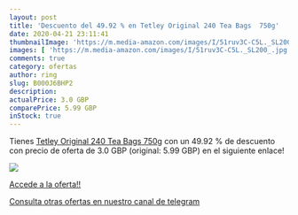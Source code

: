```yaml
---
layout: post
title: 'Descuento del 49.92 % en Tetley Original 240 Tea Bags  750g'
date: 2020-04-21 23:11:41
thumbnailImage: 'https://m.media-amazon.com/images/I/51ruv3C-C5L._SL200_.jpg'
images: [ 'https://m.media-amazon.com/images/I/51ruv3C-C5L._SL200_.jpg' ]
comments: true
category: ofertas
author: ring
slug: B000J6BHP2
description:
actualPrice: 3.0 GBP
comparePrice: 5.99 GBP
inStock: true
---
```


Tienes [Tetley Original 240 Tea Bags  750g](https://www.amazon.com/dp/B000J6BHP2/?tag=redken08-20) con un 49.92 % de descuento con precio de oferta de 3.0 GBP (original: 5.99 GBP) en el siguiente enlace!

[![](https://m.media-amazon.com/images/I/51ruv3C-C5L._SL200_.jpg)](https://www.amazon.com/dp/B000J6BHP2/?tag=redken08-20)

[Accede a la oferta!!](https://www.amazon.com/dp/B000J6BHP2/?tag=redken08-20)

[Consulta otras ofertas en nuestro canal de telegram](https://t.me/s/ofertas25)
